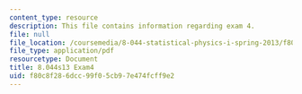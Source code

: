 ```yaml
---
content_type: resource
description: This file contains information regarding exam 4.
file: null
file_location: /coursemedia/8-044-statistical-physics-i-spring-2013/f80c8f286dcc99f05cb97e474fcff9e2_MIT8_044S14_exam4_03.pdf
file_type: application/pdf
resourcetype: Document
title: 8.044s13 Exam4
uid: f80c8f28-6dcc-99f0-5cb9-7e474fcff9e2
---
```

